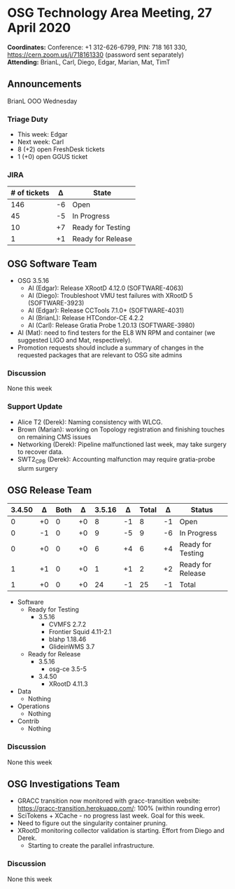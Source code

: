# OSG Technology Area Meeting, 27 April 2020

**Coordinates:** Conference: +1 312-626-6799, PIN: 718 161 330, <https://cern.zoom.us/j/718161330> (password sent separately)  
**Attending:** BrianL, Carl, Diego, Edgar, Marian, Mat, TimT


## Announcements

BrianL OOO Wednesday  


### Triage Duty

-   This week: Edgar
-   Next week: Carl
-   8 (+2) open FreshDesk tickets
-   1 (+0) open GGUS ticket


### JIRA

| # of tickets | &Delta; | State             |
|------------ |------- |----------------- |
| 146          | -6      | Open              |
| 45           | -5      | In Progress       |
| 10           | +7      | Ready for Testing |
| 1            | +1      | Ready for Release |


## OSG Software Team

-   OSG 3.5.16  
    -   AI (Edgar): Release XRootD 4.12.0 (SOFTWARE-4063)
    -   AI (Diego): Troubleshoot VMU test failures with XRootD 5 (SOFTWARE-3923)
    -   AI (Edgar): Release CCTools 7.1.0+ (SOFTWARE-4031)
    -   AI (BrianL): Release HTCondor-CE 4.2.2
    -   AI (Carl): Release Gratia Probe 1.20.13 (SOFTWARE-3980)
-   AI (Mat): need to find testers for the EL8 WN RPM and container (we suggested LIGO and Mat, respectively).
-   Promotion requests should include a summary of changes in the requested packages that are relevant to OSG site admins


### Discussion

None this week  


### Support Update

-   Alice T2 (Derek): Naming consistency with WLCG.
-   Brown (Marian): working on Topology registration and finishing touches on remaining CMS issues
-   Networking (Derek): Pipeline malfunctioned last week, may take surgery to recover data.
-   SWT2<sub>CPB</sub> (Derek): Accounting malfunction may require gratia-probe slurm surgery


## OSG Release Team

| 3.4.50 | &Delta; | Both | &Delta; | 3.5.16 | &Delta; | Total | &Delta; | Status            |
| ------ | ------- | ---- | ------- | ------ | ------- | ----- | ------- | ----------------- |
| 0      | +0      | 0    | +0      | 8      | -1      | 8     | -1      | Open              |
| 0      | -1      | 0    | +0      | 9      | -5      | 9     | -6      | In Progress       |
| 0      | +0      | 0    | +0      | 6      | +4      | 6     | +4      | Ready for Testing |
| 1      | +1      | 0    | +0      | 1      | +1      | 2     | +2      | Ready for Release |
| 1      | +0      | 0    | +0      | 24     | -1      | 25    | -1      | Total             |

-   Software  
    -   Ready for Testing  
        -   3.5.16  
            -   CVMFS 2.7.2
            -   Frontier Squid 4.11-2.1
            -   blahp 1.18.46
            -   GlideinWMS 3.7
    -   Ready for Release  
        -   3.5.16  
            -   osg-ce 3.5-5
        -   3.4.50  
            -   XRootD 4.11.3
-   Data  
    -   Nothing
-   Operations  
    -   Nothing
-   Contrib  
    -   Nothing


### Discussion

None this week  


## OSG Investigations Team

-   GRACC transition now monitored with gracc-transition website: https://gracc-transition.herokuapp.com/: 100% (within rounding error)
-   SciTokens + XCache - no progress last week.  Goal for this week.
-   Need to figure out the singularity container pruning.
-   XRootD monitoring collector validation is starting.  Effort from Diego and Derek.
    - Starting to create the parallel infrastructure.


### Discussion

None this week

